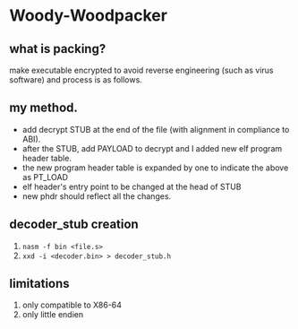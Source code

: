 # Woody-Woodpacker

## what is packing?
make executable encrypted to avoid reverse engineering (such as virus software) and process is as follows.

## my method.
* add decrypt STUB at the end of the file (with alignment in compliance to ABI).
* after the STUB, add PAYLOAD to decrypt and I added new elf program header table.
* the new program header table is expanded by one to indicate the above as PT_LOAD
* elf header's entry point to be changed at the head of STUB
* new phdr should reflect all the changes.

## decoder_stub creation
1. `nasm -f bin <file.s>`
1. `xxd -i <decoder.bin> > decoder_stub.h`

## limitations
1. only compatible to X86-64
1. only little endien
